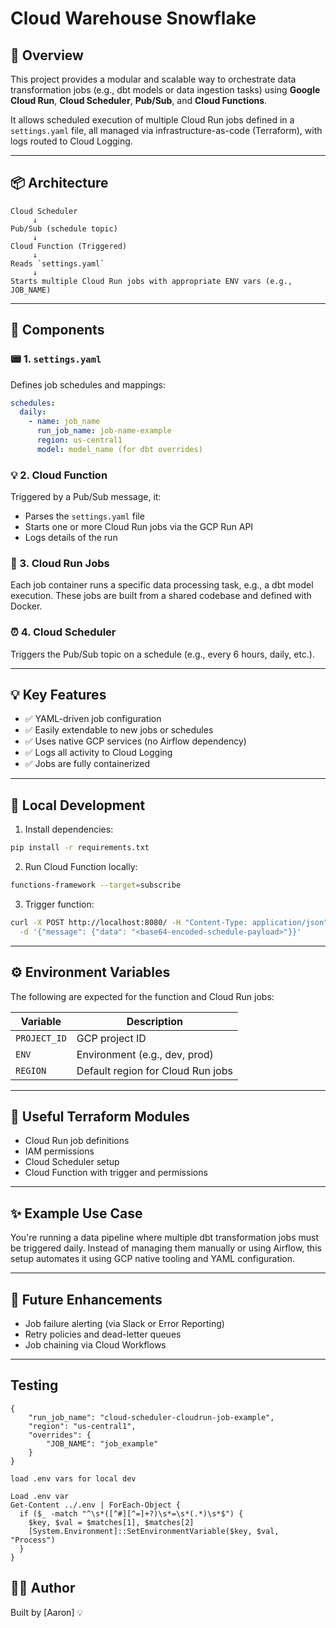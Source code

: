 # Cloud Warehouse Snowflake

## 🚀 Overview

This project provides a modular and scalable way to orchestrate data transformation jobs (e.g., dbt models or data ingestion tasks) using **Google Cloud Run**, **Cloud Scheduler**, **Pub/Sub**, and **Cloud Functions**.

It allows scheduled execution of multiple Cloud Run jobs defined in a `settings.yaml` file, all managed via infrastructure-as-code (Terraform), with logs routed to Cloud Logging.

---

## 📦 Architecture

```
Cloud Scheduler
     ↓
Pub/Sub (schedule topic)
     ↓
Cloud Function (Triggered)
     ↓
Reads `settings.yaml`
     ↓
Starts multiple Cloud Run jobs with appropriate ENV vars (e.g., JOB_NAME)
```

---

## 💠 Components

### 📟 1. `settings.yaml`
Defines job schedules and mappings:

```yaml
schedules:
  daily:
    - name: job_name
      run_job_name: job-name-example
      region: us-central1
      model: model_name (for dbt overrides)
```

### 💡 2. Cloud Function
Triggered by a Pub/Sub message, it:
- Parses the `settings.yaml` file
- Starts one or more Cloud Run jobs via the GCP Run API
- Logs details of the run

### 📼 3. Cloud Run Jobs
Each job container runs a specific data processing task, e.g., a dbt model execution. These jobs are built from a shared codebase and defined with Docker.

### ⏰ 4. Cloud Scheduler
Triggers the Pub/Sub topic on a schedule (e.g., every 6 hours, daily, etc.).

---

## 💡 Key Features

- ✅ YAML-driven job configuration
- ✅ Easily extendable to new jobs or schedules
- ✅ Uses native GCP services (no Airflow dependency)
- ✅ Logs all activity to Cloud Logging
- ✅ Jobs are fully containerized

---

## 💢 Local Development

1. Install dependencies:
```bash
pip install -r requirements.txt
```

2. Run Cloud Function locally:
```bash
functions-framework --target=subscribe
```

3. Trigger function:
```bash
curl -X POST http://localhost:8080/ -H "Content-Type: application/json" \
  -d '{"message": {"data": "<base64-encoded-schedule-payload>"}}'
```

---

## ⚙️ Environment Variables

The following are expected for the function and Cloud Run jobs:

| Variable         | Description                       |
|------------------|-----------------------------------|
| `PROJECT_ID`     | GCP project ID                    |
| `ENV`            | Environment (e.g., dev, prod)     |
| `REGION`         | Default region for Cloud Run jobs |

---

## 📜 Useful Terraform Modules

- Cloud Run job definitions
- IAM permissions
- Cloud Scheduler setup
- Cloud Function with trigger and permissions

---

## ✨ Example Use Case

You're running a data pipeline where multiple dbt transformation jobs must be triggered daily. Instead of managing them manually or using Airflow, this setup automates it using GCP native tooling and YAML configuration.

---

## 🧹 Future Enhancements

- Job failure alerting (via Slack or Error Reporting)
- Retry policies and dead-letter queues
- Job chaining via Cloud Workflows

---

## Testing

```
{
    "run_job_name": "cloud-scheduler-cloudrun-job-example",
    "region": "us-central1",
    "overrides": {
        "JOB_NAME": "job_example"
    }
}

load .env vars for local dev

Load .env var
Get-Content ../.env | ForEach-Object {
  if ($_ -match "^\s*([^#][^=]+?)\s*=\s*(.*)\s*$") {
    $key, $val = $matches[1], $matches[2]
    [System.Environment]::SetEnvironmentVariable($key, $val, "Process")
  }
}

```

## 🧑‍💻 Author
Built by [Aaron] 💡

